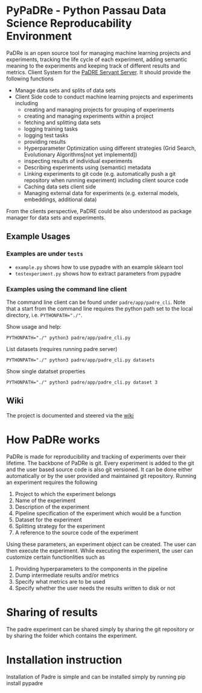 # PyPaDRe - Python Passau Data Science Reproducability Environment
PaDRe is an open source tool for managing machine learning projects and experiments, tracking the life cycle of each experiment, adding semantic 
meaning to the experiments and keeping track of different results and metrics.
Client System for the [PaDRE Servant Server](https://gitlab.dimis.fim.uni-passau.de/RP-17-PaDReP/PaDRE-Servant/wikis/home). It should provide the following functions

- Manage data sets and splits of data sets
- Client Side code to conduct machine learning projects and experiments including
  - creating and managing projects for grouping of experiments
  - creating and managing experiments within a project
  - fetching and splitting data sets
  - logging training tasks
  - logging test tasks
  - providing results
  - Hyperparameter Optimization using different strategies (Grid Search, Evolutionary Algorithms[not yet implementd])
  - inspecting results of individual experiments 
  - Describing experiments using (semantic) metadata
  - Linking experiments to git code (e.g. automatically push a git repository when running experiment) including client source code
  - Caching data sets client side
  - Managing external data for experiments (e.g. external models, embeddings, additional data)

From the clients perspective, PaDRE could be also understood as package manager for data sets and experiments.

## Example Usages 

### Examples are under `tests`

- `example.py` shows how to use pypadre with an example sklearn tool
- `testexperiment.py` shows how to extract parameters from pypadre

### Examples using the command line client

The command line client can be found under `padre/app/padre_cli`. 
Note that a start from the command line requires the python path set 
to the local directory, i.e. `PYTHONPATH="./"`.

Show usage and help:
```
PYTHONPATH="./" python3 padre/app/padre_cli.py
```

List datasets (requires running padre server)
```
PYTHONPATH="./" python3 padre/app/padre_cli.py datasets
```

Show single datatset properties
```
PYTHONPATH="./" python3 padre/app/padre_cli.py dataset 3
```

## Wiki 

The project is documented and steered via the [wiki](https://gitlab.dimis.fim.uni-passau.de/RP-17-PaDReP/PyPaDRe/wikis/home)

# How PaDRe works
PaDRe is made for reproducibility and tracking of experiments over their lifetime. The backbone of PaDRe is git. Every experiment is added to the git and the user based source code is also git versioned.
It can be done either automatically or by the user provided and maintained git repository. Running an experiment requires the following
1. Project to which the experiment belongs
2. Name of the experiment
3. Description of the experiment
4. Pipeline specification of the experiment which would be a function
5. Dataset for the experiment
6. Splitting strategy for the experiment
7. A reference to the source code of the experiment

Using these parameters, an experiment object can be created. The user can then execute the experiment. While executing the experiment, the user can customize certain functionlities such as
1. Providing hyperparameters to the components in the pipeline
2. Dump intermediate results and/or metrics 
3. Specify what metrics are to be used
4. Specify whether the user needs the results written to disk or not

# Sharing of results
The padre experiment can be shared simply by sharing the git repository or by sharing the folder which contains the experiment.

# Installation instruction
Installation of Padre is simple and can be installed simply by running pip install pypadre

